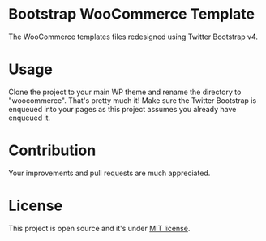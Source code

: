 # Bootstrap WooCommerce Template
The WooCommerce templates files redesigned using Twitter Bootstrap v4.

# Usage
Clone the project to your main WP theme and rename the directory to "woocommerce". That's pretty much it!
Make sure the Twitter Bootstrap is enqueued into your pages as this project assumes you already have enqueued it.

# Contribution
Your improvements and pull requests are much appreciated.

# License
This project is open source and it's under [MIT license](http://opensource.org/licenses/MIT).
